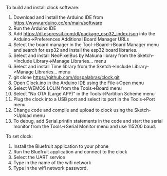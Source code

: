 To build and install clock software:

1) Download and install the Arduino IDE from https://www.arduino.cc/en/main/software
2) Run the Arduino IDE
3) Add https://dl.espressif.com/dl/package_esp32_index.json into the Arduino->Preferences Additional Board Manager URLs
4) Select the board manager in the Tool->Board->Board Manager menu and search for esp32 and install the esp32 board libraries.
5) Select and install NeoPixelBus by Makuna library from the Sketch->Include Library->Manage Libraries... menu
6) Select and install Time library from the Sketch->Include Library->Manage Libraries... menu
7) git clone https://github.com/dospalabras/clock.git
8) Open Clock.ino in the Arduino IDE using the File->Open menu
9) Select WEMOS LOLIN from the Tools->Board menu
10) Select "No OTA (Large APP)" in the Tools->Partition Scheme menu
11) Plug the clock into a USB port and select its port in the Tools->Port menu
12) Change code and compile and upload to clock using the Sketch->Upload menu
13) To debug, add Serial.println statements in the code and start the serial monitor from the Tools->Serial Monitor menu and use 115200 baud.

To set clock:

1) Install the Bluefruit application to your phone
2) Run the Bluefruit application and connect to the clock
3) Select the UART service
4) Type in the name of the wifi network
5) Type in the wifi network password.

